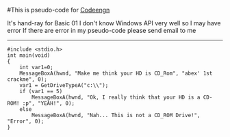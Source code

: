 #This is pseudo-code for [Codeengn](http://codeengn.com/challenges/basic/01, "Basic 01")

It's hand-ray for Basic 01
I don't know Windows API very well so I may have error
If there are error in my pseudo-code please send email to me

---

~~~
#include <stdio.h>
int main(void)
{
    int var1=0;
    MessageBoxA(hwnd, "Make me think your HD is CD_Rom", "abex' 1st crackme", 0);
    var1 = GetDriveTypeA("c:\\");
    if (var1 == 5)
        MessageBoxA(hwnd, "Ok, I really think that your HD is a CD-ROM! :p", "YEAH!", 0);
    else
        MessageBoxA(hwnd, "Nah... This is not a CD_ROM Drive!", "Error", 0);
}
~~~